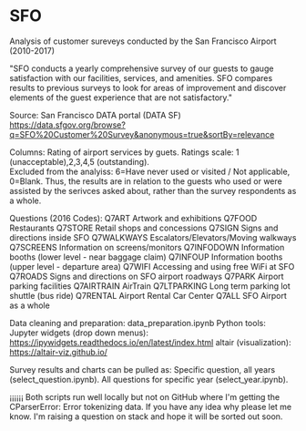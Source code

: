 # SFO
Analysis of customer sureveys conducted by the San Francisco Airport (2010-2017)

"SFO conducts a yearly comprehensive survey of our guests to gauge satisfaction with our facilities, services, and amenities. SFO compares results to previous surveys to look for areas of improvement and discover elements of the guest experience that are not satisfactory."

Source: San Francisco DATA portal (DATA SF)
https://data.sfgov.org/browse?q=SFO%20Customer%20Survey&anonymous=true&sortBy=relevance  

Columns: Rating of airport services by guets.
Ratings scale: 1 (unacceptable),2,3,4,5 (outstanding).   
Excluded from the analyiss: 6=Have never used or visited / Not applicable, 0=Blank.
Thus, the results are in relation to the guests who used or were assisted by the serivces asked about, rather than 
the survey respondents as a whole. 
    
Questions (2016 Codes):
Q7ART Artwork and exhibitions
Q7FOOD Restaurants
Q7STORE Retail shops and concessions
Q7SIGN Signs and directions inside SFO
Q7WALKWAYS Escalators/Elevators/Moving walkways
Q7SCREENS Information on screens/monitors
Q7INFODOWN Information booths (lower level - near baggage claim)
Q7INFOUP Information booths (upper level - departure area)
Q7WIFI Accessing and using free WiFi at SFO
Q7ROADS Signs and directions on SFO airport roadways
Q7PARK Airport parking facilities
Q7AIRTRAIN AirTrain
Q7LTPARKING Long term parking lot shuttle (bus ride)
Q7RENTAL Airport Rental Car Center
Q7ALL SFO Airport as a whole

Data cleaning and preparation: data_preparation.ipynb
Python tools: 
    Jupyter widgets (drop down menus): https://ipywidgets.readthedocs.io/en/latest/index.html
    altair (visualization): https://altair-viz.github.io/

Survey results and charts can be pulled as: 
  Specific question, all years (select_question.ipynb). 
  All questions for specific year (select_year.ipynb).

¡¡¡¡¡¡
Both scripts run well locally but not on GitHub where I'm getting the CParserError: Error tokenizing data. If you have any idea why please let me know. I'm raising a question on stack and hope it will be sorted out soon.
